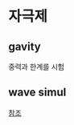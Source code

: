 # 자극제
## gavity
중력과 한계를 시험


## wave simul
[참조](https://angeloyeo.github.io/2019/08/29/Heat_Wave_Equation.html)
